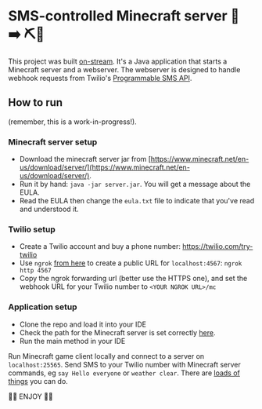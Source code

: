 # SMS-controlled Minecraft server 📱 ➡️ ⛏💎

This project was built [on-stream](https://twitch.tv/MaximumGilliard). It's a Java application that starts a Minecraft server and a webserver. The webserver is designed to handle webhook requests from Twilio's [Programmable SMS API](https://www.twilio.com/docs/usage/webhooks/sms-webhooks).

## How to run

(remember, this is a work-in-progress!).

### Minecraft server setup

  - Download the minecraft server jar from [https://www.minecraft.net/en-us/download/server/](https://www.minecraft.net/en-us/download/server/).
  - Run it by hand: `java -jar server.jar`. You will get a message about the EULA.
  - Read the EULA then change the `eula.txt` file to indicate that you've read and understood it.

### Twilio setup

  - Create a Twilio account and buy a phone number: https://twilio.com/try-twilio
  - Use `ngrok` [from here](https://ngrok.com) to create a public URL for `localhost:4567`:  `ngrok http 4567`
  - Copy the ngrok forwarding url (better use the HTTPS one), and set the webhook URL for your Twilio number to `<YOUR NGROK URL>/mc`
  
### Application setup

  - Clone the repo and load it into your IDE
  - Check the path for the Minecraft server is set correctly [here](https://github.com/mjg123/MinecraftBySMS/blob/master/src/main/java/McServerController.java#L88).
  - Run the main method in your IDE

Run Minecraft game client locally and connect to a server on `localhost:25565`.
Send SMS to your Twilio number with Minecraft server commands, eg `say Hello everyone` or `weather clear`. There are [loads of things](https://minecraft.gamepedia.com/Commands#List_and_summary_of_commands) you can do.

🎉🎉 ENJOY 🎉🎉
